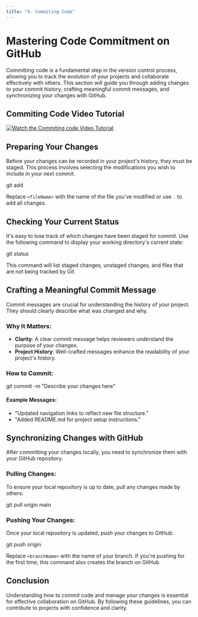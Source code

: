 ```yaml
---
title: "4. Commiting Code"
---
```


# Mastering Code Commitment on GitHub

Committing code is a fundamental step in the version control process, allowing you to track the
evolution of your projects and collaborate effectively with others. This section will guide you
through adding changes to your commit history, crafting meaningful commit messages, and
synchronizing your changes with GitHub.

## Commiting Code Video Tutorial

[![Watch the Commiting code Video Tutorial](https://img.youtube.com/vi/uXUfgMFB_k8/0.jpg)](https://youtu.be/ztLzIC8Dvlw "Commiting Code - Click to Watch!")


## Preparing Your Changes

Before your changes can be recorded in your project's history, they must be staged. This process
involves selecting the modifications you wish to include in your next commit.

git add <fileName>

Replace `<fileName>` with the name of the file you've modified or use `.` to add all changes.


## Checking Your Current Status

It's easy to lose track of which changes have been staged for commit. Use the following command to
display your working directory's current state:

git status

This command will list staged changes, unstaged changes, and files that are not being tracked by
Git.

## Crafting a Meaningful Commit Message

Commit messages are crucial for understanding the history of your project. They should clearly
describe what was changed and why.

### Why It Matters:

- **Clarity**: A clear commit message helps reviewers understand the purpose of your changes.
- **Project History**: Well-crafted messages enhance the readability of your project's history.

### How to Commit:

git commit -m "Describe your changes here"

#### Example Messages:

- "Updated navigation links to reflect new file structure."
- "Added README.md for project setup instructions."

## Synchronizing Changes with GitHub

After committing your changes locally, you need to synchronize them with your GitHub repository.

### Pulling Changes:

To ensure your local repository is up to date, pull any changes made by others:

git pull origin main

### Pushing Your Changes:

Once your local repository is updated, push your changes to GitHub:

git push origin <branchName>

Replace `<branchName>` with the name of your branch. If you're pushing for the first time, this
command also creates the branch on GitHub.

## Conclusion

Understanding how to commit code and manage your changes is essential for effective collaboration on
GitHub. By following these guidelines, you can contribute to projects with confidence and clarity.
